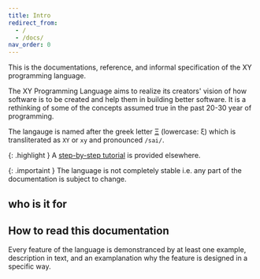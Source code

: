 ```yaml
---
title: Intro
redirect_from:
  - /
  - /docs/
nav_order: 0
---
```


This is the documentations, reference, and informal specification of the XY programming language.

The XY Programming Language aims to realize its creators' vision of how software
is to be created and help them in building better software. It is a rethinking of
some of the concepts assumed true in the past 20-30 year of programming.

The langauge is named after the greek letter [Ξ](https://en.wikipedia.org/wiki/Xi_(letter)) (lowercase: ξ) which is transliterated as `XY` or `xy` and pronounced `/sai/`.

{: .highlight }
A [step-by-step tutorial](TLD) is provided elsewhere.

{: .importaint }
The language is not completely stable i.e. any part of the documentation is subject to change.

## who is it for

## How to read this documentation

Every feature of the language is demonstranced by at least one example, description
in text, and an examplanation why the feature is designed in a specific way. 
